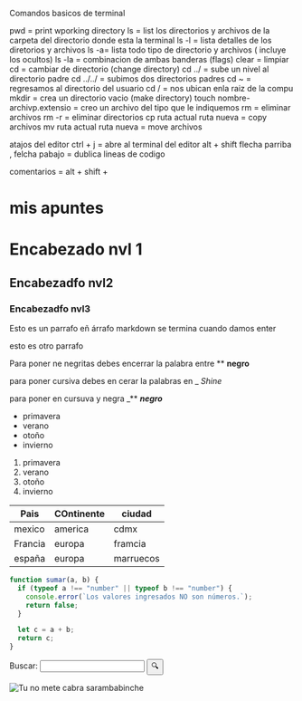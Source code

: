 Comandos basicos de  terminal

pwd = print wporking directory
ls = list los directorios y archivos de la carpeta del directorio donde esta la terminal 
ls -l = lista detalles de los diretorios y archivos
ls -a= lista todo tipo de directorio y archivos ( incluye los ocultos)
ls -la = combinacion de ambas banderas (flags)
clear = limpiar
cd = cambiar de directorio (change directory)
cd ../ = sube un nivel al directorio padre
cd ../../ = subimos dos directorios padres
cd ~ = regresamos al directorio del usuario 
cd / = nos ubican enla raiz de la compu
mkdir = crea un directorio vacio (make directory)
touch nombre-archivp.extensio = creo un archivo del tipo que le indiquemos
rm = eliminar archivos
rm -r = eliminar directorios
cp ruta actual ruta nueva = copy archivos
mv ruta actual ruta nueva = move archivos

atajos del editor
ctrl + j = abre al terminal del editor
alt + shift flecha parriba , felcha pabajo = dublica lineas de codigo

comentarios = alt + shift + 

# mis apuntes
# Encabezado nvl 1
## Encabezadfo nvl2
### Encabezadfo nvl3
Esto es un parrafo eñ árrafo markdown se termina cuando damos enter

esto es otro parrafo

Para poner ne negritas debes encerrar la palabra entre **  **negro**

para poner cursiva debes en cerar la palabras en _   _Shine_

para poner en cursuva y negra _**  _**negro**_

- primavera
- verano
- otoño
- invierno
1. primavera
1. verano
1. otoño
1. invierno

|Pais | COntinente | ciudad|
|-|-|-|
|mexico | america |cdmx|
|Francia| europa |framcia|
|españa | europa |marruecos|

```js
function sumar(a, b) {
  if (typeof a !== "number" || typeof b !== "number") {
    console.error(`Los valores ingresados NO son números.`);
    return false;
  }

  let c = a + b;
  return c;
}
```

<form>
  <label for="q">Buscar:</label>
  <input type="search" name="q" id="q" required />
  <input type="submit" value="🔍" />
</form>

<!-- yfhbvhvfyhku -->



![Tu no mete cabra sarambabinche](https://i.pinimg.com/736x/f2/61/ed/f261ed605b515a423f222e1c5bceddfd.jpg)